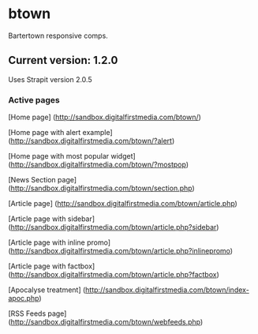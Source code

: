 btown
=====

Bartertown responsive comps.

## Current version: 1.2.0
Uses Strapit version 2.0.5


### Active pages

[Home page]
(http://sandbox.digitalfirstmedia.com/btown/)

[Home page with alert example]
(http://sandbox.digitalfirstmedia.com/btown/?alert)

[Home page with most popular widget]
(http://sandbox.digitalfirstmedia.com/btown/?mostpop)

[News Section page]
(http://sandbox.digitalfirstmedia.com/btown/section.php)

[Article page]
(http://sandbox.digitalfirstmedia.com/btown/article.php)

[Article page with sidebar]
(http://sandbox.digitalfirstmedia.com/btown/article.php?sidebar)

[Article page with inline promo]
(http://sandbox.digitalfirstmedia.com/btown/article.php?inlinepromo)

[Article page with factbox]
(http://sandbox.digitalfirstmedia.com/btown/article.php?factbox)

[Apocalyse treatment]
(http://sandbox.digitalfirstmedia.com/btown/index-apoc.php)

[RSS Feeds page]
(http://sandbox.digitalfirstmedia.com/btown/webfeeds.php)





